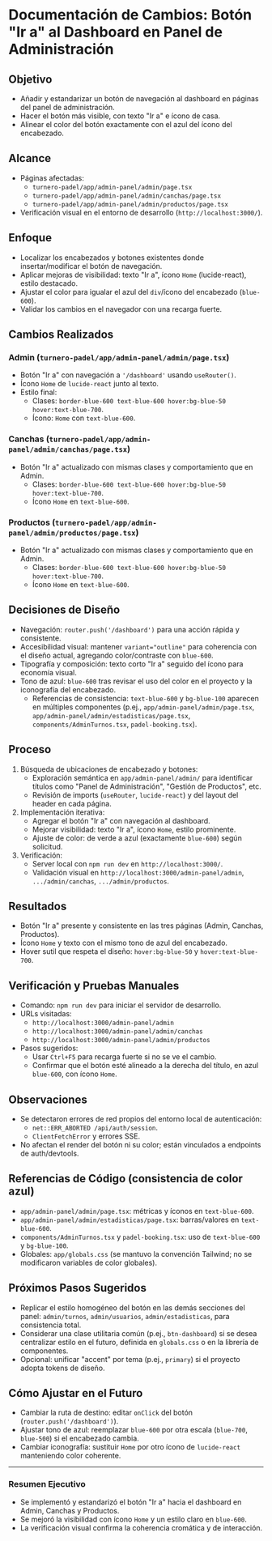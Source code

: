 # Documentación de Cambios: Botón "Ir a" al Dashboard en Panel de Administración

## Objetivo

- Añadir y estandarizar un botón de navegación al dashboard en páginas del panel de administración.
- Hacer el botón más visible, con texto "Ir a" e ícono de casa.
- Alinear el color del botón exactamente con el azul del ícono del encabezado.

## Alcance

- Páginas afectadas:
  - `turnero-padel/app/admin-panel/admin/page.tsx`
  - `turnero-padel/app/admin-panel/admin/canchas/page.tsx`
  - `turnero-padel/app/admin-panel/admin/productos/page.tsx`
- Verificación visual en el entorno de desarrollo (`http://localhost:3000/`).

## Enfoque

- Localizar los encabezados y botones existentes donde insertar/modificar el botón de navegación.
- Aplicar mejoras de visibilidad: texto "Ir a", ícono `Home` (lucide-react), estilo destacado.
- Ajustar el color para igualar el azul del `div`/ícono del encabezado (`blue-600`).
- Validar los cambios en el navegador con una recarga fuerte.

## Cambios Realizados

### Admin (`turnero-padel/app/admin-panel/admin/page.tsx`)

- Botón "Ir a" con navegación a `'/dashboard'` usando `useRouter()`.
- Ícono `Home` de `lucide-react` junto al texto.
- Estilo final:
  - Clases: `border-blue-600 text-blue-600 hover:bg-blue-50 hover:text-blue-700`.
  - Ícono: `Home` con `text-blue-600`.

### Canchas (`turnero-padel/app/admin-panel/admin/canchas/page.tsx`)

- Botón "Ir a" actualizado con mismas clases y comportamiento que en Admin.
  - Clases: `border-blue-600 text-blue-600 hover:bg-blue-50 hover:text-blue-700`.
  - Ícono `Home` en `text-blue-600`.

### Productos (`turnero-padel/app/admin-panel/admin/productos/page.tsx`)

- Botón "Ir a" actualizado con mismas clases y comportamiento que en Admin.
  - Clases: `border-blue-600 text-blue-600 hover:bg-blue-50 hover:text-blue-700`.
  - Ícono `Home` en `text-blue-600`.

## Decisiones de Diseño

- Navegación: `router.push('/dashboard')` para una acción rápida y consistente.
- Accesibilidad visual: mantener `variant="outline"` para coherencia con el diseño actual, agregando color/contraste con `blue-600`.
- Tipografía y composición: texto corto "Ir a" seguido del ícono para economía visual.
- Tono de azul: `blue-600` tras revisar el uso del color en el proyecto y la iconografía del encabezado.
  - Referencias de consistencia: `text-blue-600` y `bg-blue-100` aparecen en múltiples componentes (p.ej., `app/admin-panel/admin/page.tsx`, `app/admin-panel/admin/estadisticas/page.tsx`, `components/AdminTurnos.tsx`, `padel-booking.tsx`).

## Proceso

1. Búsqueda de ubicaciones de encabezado y botones:
   - Exploración semántica en `app/admin-panel/admin/` para identificar títulos como "Panel de Administración", "Gestión de Productos", etc.
   - Revisión de imports (`useRouter`, `lucide-react`) y del layout del header en cada página.
2. Implementación iterativa:
   - Agregar el botón "Ir a" con navegación al dashboard.
   - Mejorar visibilidad: texto "Ir a", ícono `Home`, estilo prominente.
   - Ajuste de color: de verde a azul (exactamente `blue-600`) según solicitud.
3. Verificación:
   - Server local con `npm run dev` en `http://localhost:3000/`.
   - Validación visual en `http://localhost:3000/admin-panel/admin`, `.../admin/canchas`, `.../admin/productos`.

## Resultados

- Botón "Ir a" presente y consistente en las tres páginas (Admin, Canchas, Productos).
- Ícono `Home` y texto con el mismo tono de azul del encabezado.
- Hover sutil que respeta el diseño: `hover:bg-blue-50` y `hover:text-blue-700`.

## Verificación y Pruebas Manuales

- Comando: `npm run dev` para iniciar el servidor de desarrollo.
- URLs visitadas:
  - `http://localhost:3000/admin-panel/admin`
  - `http://localhost:3000/admin-panel/admin/canchas`
  - `http://localhost:3000/admin-panel/admin/productos`
- Pasos sugeridos:
  - Usar `Ctrl+F5` para recarga fuerte si no se ve el cambio.
  - Confirmar que el botón esté alineado a la derecha del título, en azul `blue-600`, con ícono `Home`.

## Observaciones

- Se detectaron errores de red propios del entorno local de autenticación:
  - `net::ERR_ABORTED /api/auth/session`.
  - `ClientFetchError` y errores SSE.
- No afectan el render del botón ni su color; están vinculados a endpoints de auth/devtools.

## Referencias de Código (consistencia de color azul)

- `app/admin-panel/admin/page.tsx`: métricas y íconos en `text-blue-600`.
- `app/admin-panel/admin/estadisticas/page.tsx`: barras/valores en `text-blue-600`.
- `components/AdminTurnos.tsx` y `padel-booking.tsx`: uso de `text-blue-600` y `bg-blue-100`.
- Globales: `app/globals.css` (se mantuvo la convención Tailwind; no se modificaron variables de color globales).

## Próximos Pasos Sugeridos

- Replicar el estilo homogéneo del botón en las demás secciones del panel: `admin/turnos`, `admin/usuarios`, `admin/estadisticas`, para consistencia total.
- Considerar una clase utilitaria común (p.ej., `btn-dashboard`) si se desea centralizar estilo en el futuro, definida en `globals.css` o en la librería de componentes.
- Opcional: unificar "accent" por tema (p.ej., `primary`) si el proyecto adopta tokens de diseño.

## Cómo Ajustar en el Futuro

- Cambiar la ruta de destino: editar `onClick` del botón (`router.push('/dashboard')`).
- Ajustar tono de azul: reemplazar `blue-600` por otra escala (`blue-700`, `blue-500`) si el encabezado cambia.
- Cambiar iconografía: sustituir `Home` por otro ícono de `lucide-react` manteniendo color coherente.

---

### Resumen Ejecutivo

- Se implementó y estandarizó el botón "Ir a" hacia el dashboard en Admin, Canchas y Productos.
- Se mejoró la visibilidad con ícono `Home` y un estilo claro en `blue-600`.
- La verificación visual confirma la coherencia cromática y de interacción.
